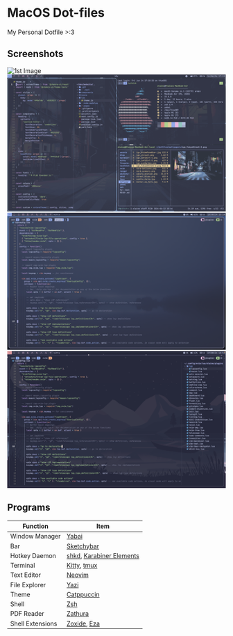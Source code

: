 # MacOS Dot-files

My Personal Dotfile >:3

## Screenshots

![1st Image](assets/1st.png)
![2nd Image](assets/2nd.png)
![3rd Image](assets/3rd.png)
![4th Image](assets/4th.png)

## Programs

| Function         | Item                                                                                                              |
| ---------------- | ----------------------------------------------------------------------------------------------------------------- |
| Window Manager   | [Yabai](https://github.com/koekeishiya/yabai)                                                                     |
| Bar              | [Sketchybar](https://github.com/FelixKratz/SketchyBar)                                                            |
| Hotkey Daemon    | [shkd](https://github.com/koekeishiya/skhd), [Karabiner Elements](https://github.com/pqrs-org/Karabiner-Elements) |
| Terminal         | [Kitty](https://github.com/kovidgoyal/kitty), [tmux](https://github.com/tmux/tmux)                                |
| Text Editor      | [Neovim](https://github.com/neovim/neovim)                                                                        |
| File Explorer    | [Yazi](https://github.com/sxyazi/yazi)                                                                            |
| Theme            | [Catppuccin](https://github.com/catppuccin)                                                                       |
| Shell            | [Zsh](https://www.zsh.org/)                                                                                       |
| PDF Reader       | [Zathura](https://github.com/pwmt/zathura)                                                                        |
| Shell Extensions | [Zoxide](https://github.com/ajeetdsouza/zoxide), [Eza](https://github.com/eza-community/eza)                      |
